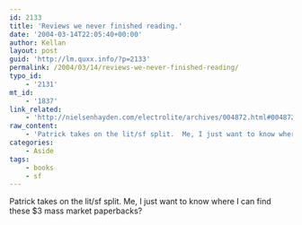 ```yaml
---
id: 2133
title: 'Reviews we never finished reading.'
date: '2004-03-14T22:05:40+00:00'
author: Kellan
layout: post
guid: 'http://lm.quxx.info/?p=2133'
permalink: /2004/03/14/reviews-we-never-finished-reading/
typo_id:
    - '2131'
mt_id:
    - '1837'
link_related:
    - 'http://nielsenhayden.com/electrolite/archives/004872.html#004872'
raw_content:
    - 'Patrick takes on the lit/sf split.  Me, I just want to know where I can find these $3 mass market paperbacks?'
categories:
    - Aside
tags:
    - books
    - sf
---
```


Patrick takes on the lit/sf split. Me, I just want to know where I can find these $3 mass market paperbacks?
